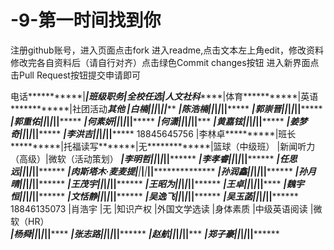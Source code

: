 # -9-第一时间找到你
注册github账号，进入页面点击fork
进入readme,点击文本左上角edit，修改资料
修改完各自资料后（请自行对齐）点击绿色Commit changes按钮
进入新界面点击Pull Request按钮提交申请即可


电话***********|****************|班级职务******|全校任选*******|人文社科*******|体育***********|英语************|社团活动*******其他
***************|白楠************|**************|***************|***************|***************|****************|***************
***************|陈浩楠**********|**************|***************|***************|***************|****************|***************
***************|郭崇晋**********|**************|***************|***************|***************|****************|***************
***************|郭重佑**********|**************|***************|***************|***************|****************|***************
***************|何素妍**********|**************|***************|***************|***************|****************|***************
***************|何潇************|**************|***************|***************|***************|****************|***************
***************|黄嘉铉**********|**************|***************|***************|***************|****************|***************
***************|姜梦奇**********|**************|***************|***************|***************|****************|***************
***************|李洪吉**********|**************|***************|***************|***************|****************|***************
18845645756    |李林卓**********|班长**********|托福读写*******|无*************|篮球（中级班） |新闻听力（高级）|微软（活动策划）
***************|李明哲**********|**************|***************|***************|***************|****************|****************
***************|李孝睿**********|**************|***************|***************|***************|****************|****************
***************|任思远**********|**************|***************|***************|***************|****************|****************
***************|肉斯塔木·麦麦提|**************|***************|***************|***************|****************|****************
***************|孙润鑫**********|**************|***************|***************|***************|****************|****************
***************|孙月晴**********|**************|***************|***************|***************|****************|****************
***************|王茂宇**********|**************|***************|***************|***************|****************|****************
***************|王昭为**********|**************|***************|***************|***************|****************|****************
***************|王卓************|**************|***************|***************|***************|****************|****************
***************|魏宇恒**********|**************|***************|***************|***************|****************|****************
***************|文恬静**********|**************|***************|***************|***************|****************|****************
***************|吴逸飞**********|**************|***************|***************|***************|****************|****************
***************|吴玉菡**********|**************|***************|***************|***************|****************|****************
18846135073    |肖浩宇          |无            |知识产权       |外国文学选读   |身体素质       |中级英语阅读    |微软（HR）  
***************|杨舜************|**************|***************|***************|***************|****************|****************
***************|张志路**********|**************|***************|***************|***************|****************|****************
***************|赵航************|**************|***************|***************|***************|****************|***************
***************|郑子豪**********|**************|***************|***************|***************|****************|****************
